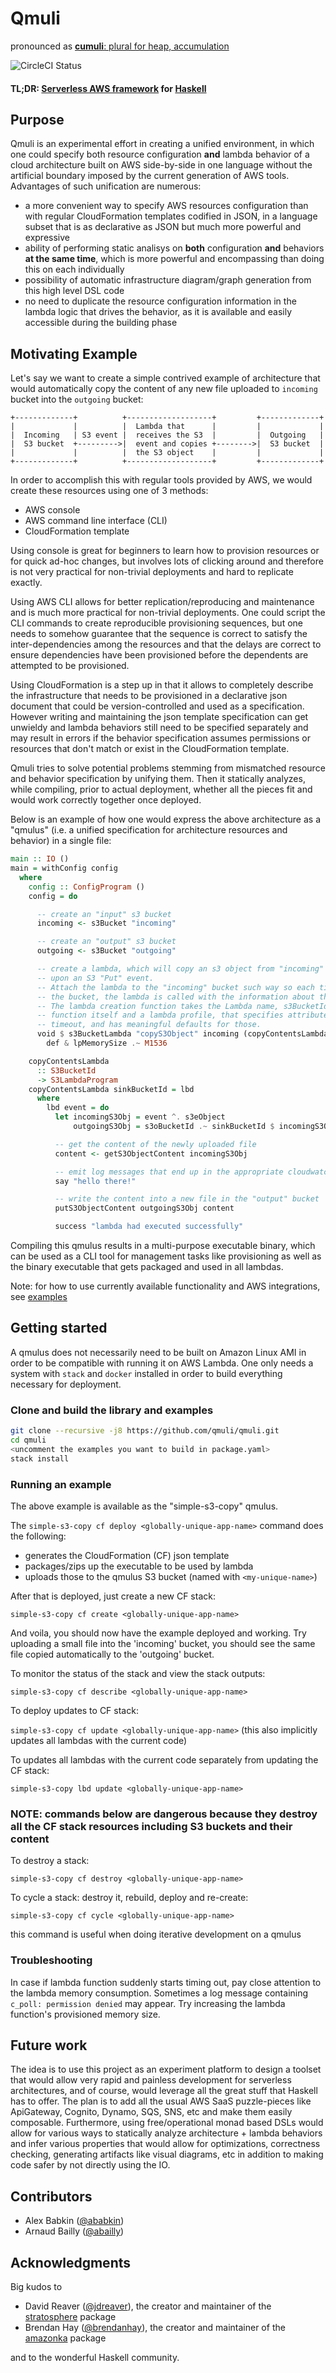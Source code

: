 Qmuli 
======
pronounced as [**cumuli**: plural for heap, accumulation](http://www.merriam-webster.com/dictionary/cumuli?pronunciation&lang=en_us&dir=c&file=cumulu02)

![CircleCI Status](https://circleci.com/gh/qmuli/qmuli.svg?style=shield&circle-token=:circle-token)


#### TL;DR: [Serverless AWS framework](https://serverless.com/) for [Haskell](https://www.haskell.org/)


Purpose
-------

Qmuli is an experimental effort in creating a unified environment, in which one could specify both resource configuration **and** lambda 
behavior of a cloud architecture built on AWS side-by-side in one language without the artificial boundary imposed by the current 
generation of AWS tools.
Advantages of such unification are numerous:

* a more convenient way to specify AWS resources configuration than with regular CloudFormation templates codified in JSON, in a language 
subset that is as declarative as JSON but much more powerful and expressive
* ability of performing static analisys on **both** configuration **and** behaviors **at the same time**, which is more powerful and 
encompassing than doing this on each individually
* possibility of automatic infrastructure diagram/graph generation from this high level DSL code
* no need to duplicate the resource configuration information in the lambda logic that drives the behavior, as it is available and easily 
accessible during the building phase


Motivating Example
------------------

Let's say we want to create a simple contrived example of architecture that would automatically copy the content of any new file uploaded 
to `incoming` bucket into the `outgoing` bucket:



    +-------------+          +-------------------+         +-------------+
    |             |          |  Lambda that      |         |             |
    |  Incoming   | S3 event |  receives the S3  |         |  Outgoing   |
    |  S3 bucket  +--------->|  event and copies +-------->|  S3 bucket  |
    |             |          |  the S3 object    |         |             |
    +-------------+          +-------------------+         +-------------+


In order to accomplish this with regular tools provided by AWS, we would create these resources using one of 3 methods:

- AWS console
- AWS command line interface (CLI)
- CloudFormation template

Using console is great for beginners to learn how to provision resources or for quick ad-hoc changes, but involves lots of clicking around
and therefore is not very practical for non-trivial deployments and hard to replicate exactly.

Using AWS CLI allows for better replication/reproducing and maintenance and is much more practical for non-trivial deployments. One could
script the CLI commands to create reproducible provisioning sequences, but one needs to somehow guarantee that the sequence is correct to
satisfy the inter-dependencies among the resources and that the delays are correct to ensure dependencies have been provisioned before
the dependents are attempted to be provisioned.

Using CloudFormation is a step up in that it allows to completely describe the infrastructure that needs to be provisioned in a declarative
json document that could be version-controlled and used as a specification. However writing and maintaining the json template specification
can get unwieldy and lambda behaviors still need to be specified separately and may result in errors if the behavior specification assumes
permissions or resources that don't match or exist in the CloudFormation template.

Qmuli tries to solve potential problems stemming from mismatched resource and behavior specification by unifying them. Then it statically
analyzes, while compiling, prior to actual deployment, whether all the pieces fit and would work correctly together once deployed.

Below is an example of how one would express the above architecture as a "qmulus" (i.e. a unified specification for architecture resources
and behavior) in a single file:

```haskell
main :: IO ()
main = withConfig config
  where
    config :: ConfigProgram ()
    config = do

      -- create an "input" s3 bucket
      incoming <- s3Bucket "incoming"

      -- create an "output" s3 bucket
      outgoing <- s3Bucket "outgoing"

      -- create a lambda, which will copy an s3 object from "incoming" to "outgoing" buckets
      -- upon an S3 "Put" event.
      -- Attach the lambda to the "incoming" bucket such way so each time a file is uploaded to
      -- the bucket, the lambda is called with the information about the newly uploaded file.
      -- The lambda creation function takes the Lambda name, s3BucketId to attach to, lambda
      -- function itself and a lambda profile, that specifies attributes like memory size and
      -- timeout, and has meaningful defaults for those.
      void $ s3BucketLambda "copyS3Object" incoming (copyContentsLambda outgoing) $
        def & lpMemorySize .~ M1536

    copyContentsLambda
      :: S3BucketId
      -> S3LambdaProgram
    copyContentsLambda sinkBucketId = lbd
      where
        lbd event = do
          let incomingS3Obj = event ^. s3eObject
              outgoingS3Obj = s3oBucketId .~ sinkBucketId $ incomingS3Obj

          -- get the content of the newly uploaded file
          content <- getS3ObjectContent incomingS3Obj

          -- emit log messages that end up in the appropriate cloudwatch group/stream
          say "hello there!"

          -- write the content into a new file in the "output" bucket
          putS3ObjectContent outgoingS3Obj content

          success "lambda had executed successfully"

```

Compiling this qmulus results in a multi-purpose executable binary, which can be used as a CLI tool for management tasks like provisioning
as well as the binary executable that gets packaged and used in all lambdas.

Note: for how to use currently available functionality and AWS integrations, see [examples](https://github.com/qmuli/qmuli/blob/master/examples/) 

Getting started
---------------

A qmulus does not necessarily need to be built on Amazon Linux AMI in order to be compatible with running it on AWS Lambda. One only needs a system with `stack` and `docker` installed in order to build everything necessary for deployment.


### Clone and build the library and examples
```sh
git clone --recursive -j8 https://github.com/qmuli/qmuli.git
cd qmuli
<uncomment the examples you want to build in package.yaml>
stack install
```

### Running an example
The above example is available as the "simple-s3-copy" qmulus.

The `simple-s3-copy cf deploy <globally-unique-app-name>` command does the following:

- generates the CloudFormation (CF) json template
- packages/zips up the executable to be used by lambda
- uploads those to the qmulus S3 bucket (named with `<my-unique-name>`)


After that is deployed, just create a new CF stack:

`simple-s3-copy cf create <globally-unique-app-name>`

And voila, you should now have the example deployed and working.
Try uploading a small file into the 'incoming' bucket, you should see the same file copied automatically to the 'outgoing' bucket.


To monitor the status of the stack and view the stack outputs:

`simple-s3-copy cf describe <globally-unique-app-name>`


To deploy updates to CF stack:

`simple-s3-copy cf update <globally-unique-app-name>` (this also implicitly updates all lambdas with the current code)


To updates all lambdas with the current code separately from updating the CF stack:

`simple-s3-copy lbd update <globally-unique-app-name>`


### NOTE: commands below are dangerous because they destroy all the CF stack resources including S3 buckets and their content

To destroy a stack:

`simple-s3-copy cf destroy <globally-unique-app-name>`


To cycle a stack: destroy it, rebuild, deploy and re-create:

`simple-s3-copy cf cycle <globally-unique-app-name>`

this command is useful when doing iterative development on a qmulus 


### Troubleshooting
In case if lambda function suddenly starts timing out, pay close attention to the lambda memory consumption. Sometimes a log message containing `c_poll: permission denied` may appear. Try increasing the lambda function's provisioned memory size.


Future work
-----------

The idea is to use this project as an experiment platform to design a toolset that would allow very rapid and painless development for 
serverless architectures, and of course, would leverage all the great stuff that Haskell has to offer. The plan is to add all the usual 
AWS SaaS puzzle-pieces like ApiGateway, Cognito, Dynamo, SQS, SNS, etc and make them easily composable. Furthermore, using free/operational monad based DSLs would allow for various ways to statically analyze architecture + lambda behaviors and infer various properties that would allow for optimizations, correctness checking, generating artifacts like visual diagrams, etc in addition to making code safer by not directly using the IO.


Contributors
------------

* Alex Babkin ([@ababkin](https://github.com/ababkin))
* Arnaud Bailly ([@abailly](https://github.com/abailly))

Acknowledgments
---------------

Big kudos to

* David Reaver ([@jdreaver](https://github.com/jdreaver)), the creator and maintainer of the 
[stratosphere](https://github.com/frontrowed/stratosphere) package
* Brendan Hay ([@brendanhay](https://github.com/brendanhay)), the creator and maintainer of the
[amazonka](https://github.com/brendanhay/amazonka) package

and to the wonderful Haskell community.

